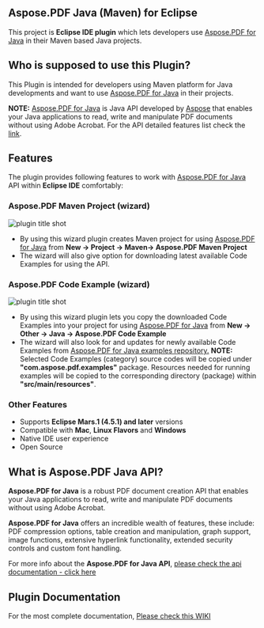 ﻿## Aspose.PDF Java (Maven) for Eclipse

This project is **Eclipse IDE plugin** which lets developers use [Aspose.PDF for Java](http://goo.gl/bfok4I) in their Maven based Java projects. 

## Who is supposed to use this **Plugin?**

This Plugin is intended for developers using Maven platform for Java developments and want to use [Aspose.PDF for Java](http://goo.gl/bfok4I) in their projects.

**NOTE:** [Aspose.PDF for Java](http://goo.gl/bfok4I) is Java API developed by [Aspose](http://aspose.com) that enables your Java applications to read, write and manipulate PDF documents without using Adobe Acrobat. For the API detailed features list check the [link](http://goo.gl/bfok4I).

## **Features**

The plugin provides following features to work with [Aspose.PDF for Java](http://goo.gl/bfok4I) API within **Eclipse IDE** comfortably:

### Aspose.PDF Maven Project (wizard)
![plugin title shot](http://i.imgur.com/t6qX4Ty.png)
*   By using this wizard plugin creates Maven project for using [Aspose.PDF for Java](http://goo.gl/bfok4I) from **New -> Project -> Maven-> Aspose.PDF Maven Project**
*   The wizard will also give option for downloading latest available Code Examples for using the API.

### Aspose.PDF Code Example (wizard)
![plugin title shot](http://i.imgur.com/ZovIAj3.png)
*   By using this wizard plugin lets you copy the downloaded Code Examples into your project for using [Aspose.PDF for Java](http://goo.gl/bfok4I) from **New -> Other -> Java -> Aspose.PDF Code Example**
*   The wizard will also look for and updates for newly available Code Examples from [Aspose.PDF for Java examples repository.](https://goo.gl/5soAbm)
     **NOTE:** Selected Code Examples (category) source codes will be copied under **"com.aspose.pdf.examples"** package. Resources needed for running examples will be copied to the corresponding directory (package) within **"src/main/resources"**.	    

### Other Features

*   Supports **Eclipse Mars.1 (4.5.1) and later** versions
*   Compatible with **Mac**, **Linux Flavors** and **Windows**
*   Native IDE user experience
*   Open Source

## What is Aspose.PDF Java API?

**Aspose.PDF for Java** is a robust PDF document creation API that enables your Java applications to read, write and manipulate PDF documents without using Adobe Acrobat.

**Aspose.PDF for Java** offers an incredible wealth of features, these include: PDF compression options, table creation and manipulation, graph support, image functions, extensive hyperlink functionality, extended security controls and custom font handling.

For more info about the **Aspose.PDF for Java API**, [please check the api documentation - click here](http://goo.gl/bfok4I)

## Plugin Documentation

For the most complete documentation,  [Please check this WIKI](https://docs.aspose.com/display/pdfjava/Aspose.Pdf+Java+%28Maven%29+for+Eclipse)

